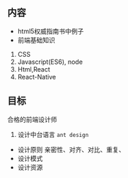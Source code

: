 ## 内容
* html5权威指南书中例子
* 前端基础知识
1. CSS
2. Javascript(ES6), node
3. Html,React
4. React-Native

## 目标
合格的前端设计师

1. 设计中台语言 `ant design`
  * 设计原则
  亲密性、对齐、对比、重复、
  * 设计模式
  * 设计资源
